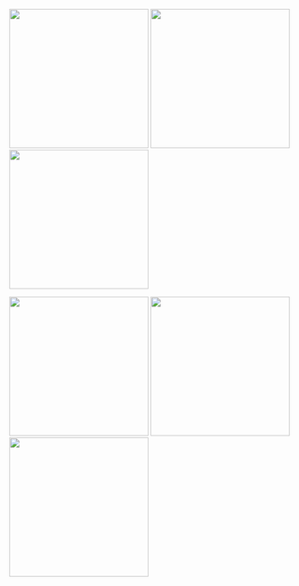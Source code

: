 





<img src="https://user-images.githubusercontent.com/121868184/235318905-26468d2c-a47b-4390-af79-c25d8a671540.jpeg" width="250px">  <img src="https://user-images.githubusercontent.com/121868184/235318903-b38dcc35-19fc-4bb1-8043-158e7e688eb3.jpeg" width="250px">  <img src="https://user-images.githubusercontent.com/121868184/235318898-b947d8de-9fc3-4a86-8f9d-3dc6a6bc65a6.jpeg" width="250px">



<img src="https://user-images.githubusercontent.com/121868184/235318958-cc8f1d71-ec1b-4942-932a-5f545bd0759e.jpeg" width="250px">  <img src="https://user-images.githubusercontent.com/121868184/235318908-546722ff-c345-49eb-8337-91319d6c521b.jpeg" width="250px">  <img src="https://user-images.githubusercontent.com/121868184/235318901-854a8333-5925-4ba9-8261-2c361c35ad1d.jpeg" width="250px">
